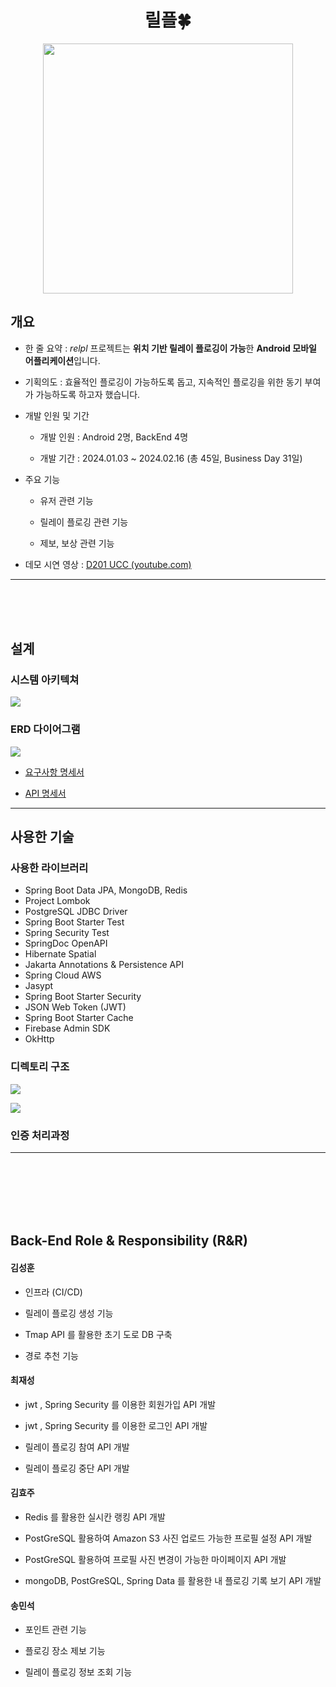  <h1 align="center">
릴플🍀
</h1>

<div align="center">
<img src="https://blog.kakaocdn.net/dn/o6NbZ/btsEP7zFkus/EvoxawE97IKX8CEcse8zJ0/tfile.svg" width="400px">
</div>

## 개요

- 한 줄 요약 : *relpl* 프로젝트는 **위치 기반 릴레이 플로깅이 가능**한 **Android 모바일 어플리케이션**입니다.

- 기획의도 : 효율적인 플로깅이 가능하도록 돕고, 지속적인 플로깅을 위한 동기 부여가 가능하도록 하고자 했습니다.

- 개발 인원 및 기간
  
  - 개발 인원 : Android 2명, BackEnd 4명
  
  - 개발 기간 : 2024.01.03 ~ 2024.02.16 (총 45일, Business Day 31일)

- 주요 기능
  
  - 유저 관련 기능
  
  - 릴레이 플로깅 관련 기능
  
  - 제보, 보상 관련 기능

- 데모 시연 영상 : [D201 UCC (youtube.com)](https://www.youtube.com/watch?v=hv8uWsDKsy0)

---
<br/><br/><br/>

## 설계

### 시스템 아키텍쳐
![](https://blog.kakaocdn.net/dn/SIWQC/btsEVOToYqw/9lDCjOphFtE0zlKzCFSWBK/img.png)

### ERD 다이어그램
![](https://blog.kakaocdn.net/dn/IV5N0/btsERlFbYuc/Du9wAf3ra1WO7tSL3uvfb0/img.png)

- [요구사항 명세서](https://docs.google.com/spreadsheets/d/1ZayfMIxvD49W1cAYiXdvZzePvYK2iXs2G8KfIWohgio/edit?usp=sharing)

- [API 명세서](https://grand-check-7ba.notion.site/API-33f7e2f1f2e14a1683b82493a37beebd?pvs=4)

---

## 사용한 기술

### 사용한 라이브러리

- Spring Boot Data JPA, MongoDB, Redis
- Project Lombok
- PostgreSQL JDBC Driver
- Spring Boot Starter Test
- Spring Security Test
- SpringDoc OpenAPI
- Hibernate Spatial
- Jakarta Annotations & Persistence API
- Spring Cloud AWS
- Jasypt
- Spring Boot Starter Security
- JSON Web Token (JWT)
- Spring Boot Starter Cache
- Firebase Admin SDK
- OkHttp

### 디렉토리 구조
![](https://blog.kakaocdn.net/dn/4igCf/btsERklWOxL/quhS0fCz2XSxIo3ZIkJ9J1/img.png)

![](https://blog.kakaocdn.net/dn/tsVZV/btsES6AMKdH/gdLQvDmJSmXtwRswgXhDe1/img.png)


### 인증 처리과정


---

<br/><br/><br/><br/><br/>
## Back-End Role & Responsibility (R&R)

#### 김성훈

- 인프라 (CI/CD)

- 릴레이 플로깅 생성 기능

- Tmap API 를 활용한 초기 도로 DB 구축

- 경로 추천 기능

#### 최재성

- jwt , Spring Security 를 이용한 회원가입 API 개발

- jwt , Spring Security 를 이용한 로그인 API 개발

- 릴레이 플로깅 참여 API 개발

- 릴레이 플로깅 중단 API 개발

#### 김효주

- Redis 를 활용한 실시칸 랭킹 API 개발

- PostGreSQL 활용하여 Amazon S3 사진 업로드 가능한 프로필 설정 API 개발

- PostGreSQL 활용하여 프로필 사진 변경이 가능한 마이페이지 API 개발

- mongoDB, PostGreSQL, Spring Data 를 활용한 내 플로깅 기록 보기 API 개발

#### 송민석

- 포인트 관련 기능

- 플로깅 장소 제보 기능

- 릴레이 플로깅 정보 조회 기능


